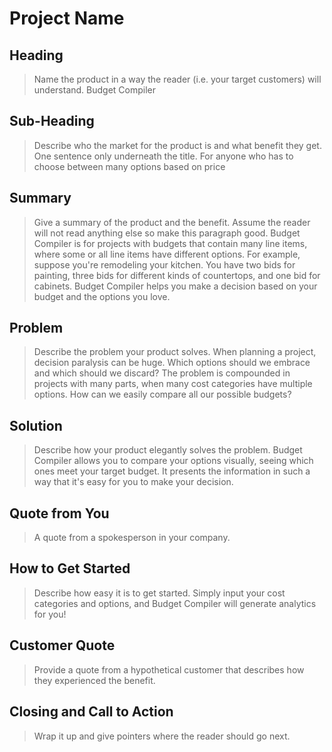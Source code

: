 # Project Name #

<!--
> This material was originally posted [here](http://www.quora.com/What-is-Amazons-approach-to-product-development-and-product-management). It is reproduced here for posterities sake.

There is an approach called "working backwards" that is widely used at Amazon. They work backwards from the customer, rather than starting with an idea for a product and trying to bolt customers onto it. While working backwards can be applied to any specific product decision, using this approach is especially important when developing new products or features.

For new initiatives a product manager typically starts by writing an internal press release announcing the finished product. The target audience for the press release is the new/updated product's customers, which can be retail customers or internal users of a tool or technology. Internal press releases are centered around the customer problem, how current solutions (internal or external) fail, and how the new product will blow away existing solutions.

If the benefits listed don't sound very interesting or exciting to customers, then perhaps they're not (and shouldn't be built). Instead, the product manager should keep iterating on the press release until they've come up with benefits that actually sound like benefits. Iterating on a press release is a lot less expensive than iterating on the product itself (and quicker!).

If the press release is more than a page and a half, it is probably too long. Keep it simple. 3-4 sentences for most paragraphs. Cut out the fat. Don't make it into a spec. You can accompany the press release with a FAQ that answers all of the other business or execution questions so the press release can stay focused on what the customer gets. My rule of thumb is that if the press release is hard to write, then the product is probably going to suck. Keep working at it until the outline for each paragraph flows.

Oh, and I also like to write press-releases in what I call "Oprah-speak" for mainstream consumer products. Imagine you're sitting on Oprah's couch and have just explained the product to her, and then you listen as she explains it to her audience. That's "Oprah-speak", not "Geek-speak".

Once the project moves into development, the press release can be used as a touchstone; a guiding light. The product team can ask themselves, "Are we building what is in the press release?" If they find they're spending time building things that aren't in the press release (overbuilding), they need to ask themselves why. This keeps product development focused on achieving the customer benefits and not building extraneous stuff that takes longer to build, takes resources to maintain, and doesn't provide real customer benefit (at least not enough to warrant inclusion in the press release).
 -->

## Heading ##
  > Name the product in a way the reader (i.e. your target customers) will understand.
  Budget Compiler

## Sub-Heading ##
  > Describe who the market for the product is and what benefit they get. One sentence only underneath the title.
  For anyone who has to choose between many options based on price

## Summary ##
  > Give a summary of the product and the benefit. Assume the reader will not read anything else so make this paragraph good.
  Budget Compiler is for projects with budgets that contain many line items, where some or all line items have different options. For example, suppose you're remodeling your kitchen. You have two bids for painting, three bids for different kinds of countertops, and one bid for cabinets. Budget Compiler helps you make a decision based on your budget and the options you love.

## Problem ##
  > Describe the problem your product solves.
  When planning a project, decision paralysis can be huge. Which options should we embrace and which should we discard?  The problem is compounded in projects with many parts, when many cost categories have multiple options. How can we easily compare all our possible budgets?

## Solution ##
  > Describe how your product elegantly solves the problem.
  Budget Compiler allows you to compare your options visually, seeing which ones meet your target budget.  It presents the information in such a way that it's easy for you to make your decision.

## Quote from You ##
  > A quote from a spokesperson in your company.

## How to Get Started ##
  > Describe how easy it is to get started.
  Simply input your cost categories and options, and Budget Compiler will generate analytics for you!

## Customer Quote ##
  > Provide a quote from a hypothetical customer that describes how they experienced the benefit.

## Closing and Call to Action ##
  > Wrap it up and give pointers where the reader should go next.